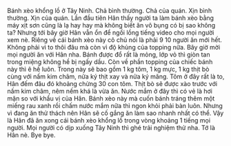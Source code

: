 Bánh xèo khổng lồ ở Tây Ninh. Chả bình thường. Chả của quán. Xịn bình thường. Xịn của quán. Lần đầu tiên Hân thấy người ta làm bánh xèo bằng máy xịt sơn cũng là lạ hay hay mà không biết ăn vô bụng có bị sao không ta? Nhưng tới bây giờ Hân vẫn ổn để ngồi lồng tiếng video cho mọi người xem nè. Riêng về cái bánh xèo này cô chủ nói là phải 9 10 người ăn mới hết. Không phải vì to thôi đâu mà còn vì độ khủng của topping nữa. Bây giờ mời mọi người ăn với Hân nha. Bánh được đổ rất là mỏng, lớp vỏ thì giòn tan trong miệng không hề bị ngấy dầu. Còn về phần topping của chiếc bánh này thì ê hề luôn. Trong này sẽ bao gồm 1 kg tôm, 1 kg mực, 1 kg thịt bò cùng với nấm kim châm, nửa ký thịt xay và nửa ký măng. Tôm ở đây rất là to, Hân đếm đâu đó khoảng chừng 30 con tôm. Thịt bò sẽ được xào trước với nấm kim châm, nêm nếm khá là vừa ăn. Nước mắm ở đây thì có vẻ là hơi mặn so với khẩu vị của Hân. Bánh xèo này mà cuốn bánh tráng thêm một miếng rau xanh rồi chấm nước mắm nữa thì ngon khỏi phải bàn luôn. Nhưng vì đang ăn thử thách nên Hân sẽ cố gắng ăn làm sao nhanh nhất có thể. Vậy là Hân đã ăn xong cái bánh xèo khổng lồ trong vòng khoảng 1 tiếng mọi người. Mọi người có dịp xuống Tây Ninh thì ghé trải nghiệm thử nha. Tớ là Hân nè. Bye bye.